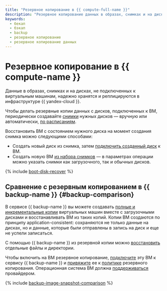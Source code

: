 ```yaml
---
title: "Резервное копирование в {{ compute-full-name }}"
description: "Резервное копирование данных в образах, снимках и на дисках, не подключенных к виртуальным машинам, надежно хранятся и реплицируются в инфраструктуре {{ yandex-cloud }}. Чтобы делать резервные копии данных с дисков, подключенных к ВМ, периодически создавайте снимки нужных дисков."
keywords:
  - бекап
  - бэкап
  - backup
  - резервное копирование
  - резервное копирование данных
---
```


# Резервное копирование в {{ compute-name }}


Данные в образах, снимках и на дисках, не подключенных к виртуальным машинам, надежно хранятся и реплицируются в инфраструктуре {{ yandex-cloud }}.

Чтобы делать резервные копии данных с дисков, подключенных к ВМ, периодически создавайте [снимки](../operations/disk-control/create-snapshot.md) нужных дисков — вручную или автоматически, [по расписаниям](snapshot-schedule.md).

Восстановить ВМ с состоянием нужного диска на момент создания снимка можно следующими способами:
* Создать новый диск из снимка, затем [подключить созданный диск](../operations/vm-control/vm-attach-disk.md) к ВМ.
* Создать новую ВМ [из набора снимков](../operations/vm-create/create-from-snapshots.md) — в параметрах операции можно указать снимки как загрузочного, так и обычных дисков.

{% include [boot-disk-recover](../../_includes/compute/boot-disk-recover.md) %}


## Сравнение с резервным копированием в {{ backup-name }} {#backup-comparison}

В сервисе {{ backup-name }} вы можете создавать [полные и инкрементальные копии](../../backup/concepts/backup.md#types) виртуальных машин вместе с загрузочными дисками и восстанавливать ВМ из таких копий. Копии ВМ создаются по принципу application-consistent: сохраняются не только данные на дисках, но и данные, которые были отправлены в запись на диск и еще не успели записаться.

С помощью {{ backup-name }} из резервной копии можно [восстановить](../../backup/operations/backup-vm/recover-file-by-file.md) отдельные файлы и директории.

Чтобы включить на ВМ резервное копирование, [подключите](../../backup/concepts/vm-connection.md) эту ВМ к сервису {{ backup-name }} и [привяжите](../../backup/operations/policy-vm/update.md#update-vm-list) ее к [политике](../../backup/concepts/policy.md) резервного копирования. Операционная система ВМ должна [поддерживаться](https://docs.cyberprotect.ru/ru-RU/CyberBackupCloud/21.06/user/#supported-operating-systems-and-environments.html) провайдером.

{% include [backup-image-snapshot-comparison](../../_includes/backup-image-snapshot-comparison.md) %}
